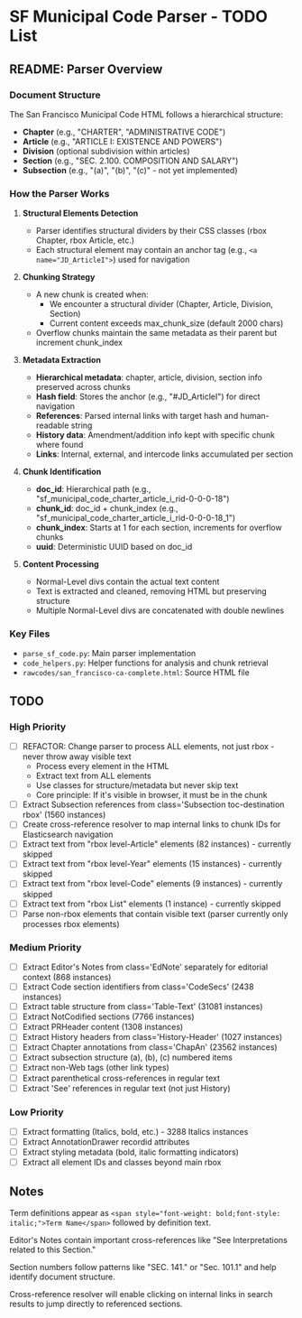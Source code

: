 # SF Municipal Code Parser - TODO List

## README: Parser Overview

### Document Structure
The San Francisco Municipal Code HTML follows a hierarchical structure:
- **Chapter** (e.g., "CHARTER", "ADMINISTRATIVE CODE")
- **Article** (e.g., "ARTICLE I: EXISTENCE AND POWERS")
- **Division** (optional subdivision within articles)
- **Section** (e.g., "SEC. 2.100. COMPOSITION AND SALARY")
- **Subsection** (e.g., "(a)", "(b)", "(c)" - not yet implemented)

### How the Parser Works

1. **Structural Elements Detection**
   - Parser identifies structural dividers by their CSS classes (rbox Chapter, rbox Article, etc.)
   - Each structural element may contain an anchor tag (e.g., `<a name="JD_ArticleI">`) used for navigation

2. **Chunking Strategy**
   - A new chunk is created when:
     - We encounter a structural divider (Chapter, Article, Division, Section)
     - Current content exceeds max_chunk_size (default 2000 chars)
   - Overflow chunks maintain the same metadata as their parent but increment chunk_index

3. **Metadata Extraction**
   - **Hierarchical metadata**: chapter, article, division, section info preserved across chunks
   - **Hash field**: Stores the anchor (e.g., "#JD_ArticleI") for direct navigation
   - **References**: Parsed internal links with target hash and human-readable string
   - **History data**: Amendment/addition info kept with specific chunk where found
   - **Links**: Internal, external, and intercode links accumulated per section

4. **Chunk Identification**
   - **doc_id**: Hierarchical path (e.g., "sf_municipal_code_charter_article_i_rid-0-0-0-18")
   - **chunk_id**: doc_id + chunk_index (e.g., "sf_municipal_code_charter_article_i_rid-0-0-0-18_1")
   - **chunk_index**: Starts at 1 for each section, increments for overflow chunks
   - **uuid**: Deterministic UUID based on doc_id

5. **Content Processing**
   - Normal-Level divs contain the actual text content
   - Text is extracted and cleaned, removing HTML but preserving structure
   - Multiple Normal-Level divs are concatenated with double newlines

### Key Files
- `parse_sf_code.py`: Main parser implementation
- `code_helpers.py`: Helper functions for analysis and chunk retrieval
- `rawcodes/san_francisco-ca-complete.html`: Source HTML file

## TODO

### High Priority
- [ ] REFACTOR: Change parser to process ALL elements, not just rbox - never throw away visible text
  - Process every element in the HTML
  - Extract text from ALL elements
  - Use classes for structure/metadata but never skip text
  - Core principle: If it's visible in browser, it must be in the chunk
- [ ] Extract Subsection references from class='Subsection toc-destination rbox' (1560 instances)
- [ ] Create cross-reference resolver to map internal links to chunk IDs for Elasticsearch navigation
- [ ] Extract text from "rbox level-Article" elements (82 instances) - currently skipped
- [ ] Extract text from "rbox level-Year" elements (15 instances) - currently skipped
- [ ] Extract text from "rbox level-Code" elements (9 instances) - currently skipped
- [ ] Extract text from "rbox List" elements (1 instance) - currently skipped
- [ ] Parse non-rbox elements that contain visible text (parser currently only processes rbox elements)

### Medium Priority
- [ ] Extract Editor's Notes from class='EdNote' separately for editorial context (868 instances)
- [ ] Extract Code section identifiers from class='CodeSecs' (2438 instances)
- [ ] Extract table structure from class='Table-Text' (31081 instances)
- [ ] Extract NotCodified sections (7766 instances)
- [ ] Extract PRHeader content (1308 instances)
- [ ] Extract History headers from class='History-Header' (1027 instances)
- [ ] Extract Chapter annotations from class='ChapAn' (23562 instances)
- [ ] Extract subsection structure (a), (b), (c) numbered items  
- [ ] Extract non-Web <a> tags (other link types)
- [ ] Extract parenthetical cross-references in regular text
- [ ] Extract 'See' references in regular text (not just History)

### Low Priority
- [ ] Extract formatting (Italics, bold, etc.) - 3288 Italics instances
- [ ] Extract AnnotationDrawer recordid attributes  
- [ ] Extract styling metadata (bold, italic formatting indicators)
- [ ] Extract all element IDs and classes beyond main rbox

## Notes
Term definitions appear as `<span style="font-weight: bold;font-style: italic;">Term Name</span>` followed by definition text.

Editor's Notes contain important cross-references like "See Interpretations related to this Section."

Section numbers follow patterns like "SEC. 141." or "Sec. 101.1" and help identify document structure.

Cross-reference resolver will enable clicking on internal links in search results to jump directly to referenced sections.